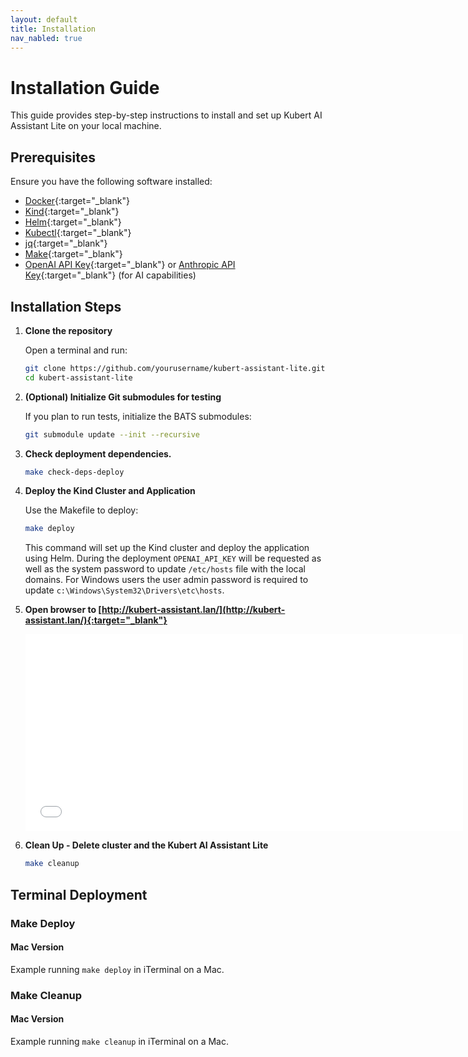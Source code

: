 ```yaml
---
layout: default
title: Installation
nav_nabled: true
---
```


# Installation Guide

This guide provides step-by-step instructions to install and set up Kubert AI Assistant Lite on your local machine.

## Prerequisites

Ensure you have the following software installed:

- [Docker](https://docs.docker.com/get-docker/){:target="_blank"}
- [Kind](https://kind.sigs.k8s.io/){:target="_blank"}
- [Helm](https://helm.sh/docs/intro/install/){:target="_blank"}
- [Kubectl](https://kubernetes.io/docs/tasks/tools/){:target="_blank"}
- [jq](https://stedolan.github.io/jq/){:target="_blank"}
- [Make](https://www.gnu.org/software/make/){:target="_blank"}
- [OpenAI API Key](https://platform.openai.com/docs/api-reference/authentication){:target="_blank"} or [Anthropic API Key](https://console.anthropic.com/docs/authentication){:target="_blank"} (for AI capabilities)

## Installation Steps

1. **Clone the repository**

   Open a terminal and run:

   ```bash
   git clone https://github.com/yourusername/kubert-assistant-lite.git
   cd kubert-assistant-lite
   ```

2. **(Optional) Initialize Git submodules for testing**

   If you plan to run tests, initialize the BATS submodules:

   ```bash
   git submodule update --init --recursive
   ```

3. **Check deployment dependencies.**

    ```bash
    make check-deps-deploy
    ```

4. **Deploy the Kind Cluster and Application**

    Use the Makefile to deploy:

    ```bash
    make deploy
    ```

    This command will set up the Kind cluster and deploy the application using Helm. During the deployment `OPENAI_API_KEY` will be requested as well as the system password to update `/etc/hosts` file with the local domains. For Windows users the user admin password is required to update `c:\Windows\System32\Drivers\etc\hosts`.

5. **Open browser to [http://kubert-assistant.lan/](http://kubert-assistant.lan/){:target="_blank"}**

    <iframe width="700" height="315" src="/kubert-assistant-lite/assets/video/open-browser.mov" frameborder="0" allowfullscreen></iframe>

6. **Clean Up - Delete cluster and the Kubert AI Assistant Lite**

   ```bash
   make cleanup
   ```

## Terminal Deployment

<script src="/kubert-assistant-lite/assets/js/asciinema-player.min.js"></script>

### Make Deploy

#### Mac Version

Example running `make deploy` in iTerminal on a Mac.

<div id="make-deploy-mac"></div>
<script>
    AsciinemaPlayer.create('/kubert-assistant-lite/assets/terminal/make-deploy-mac.cast', document.getElementById('make-deploy-mac'),{
           poster: 'npt:10'
        });
</script>

### Make Cleanup

#### Mac Version

Example running `make cleanup` in iTerminal on a Mac.

<div id="make-cleanup-mac"></div>
<script>
    AsciinemaPlayer.create('/kubert-assistant-lite/assets/terminal/make-cleanup-mac.cast', document.getElementById('make-cleanup-mac'),{
           poster: 'npt:10'
        });
</script>
